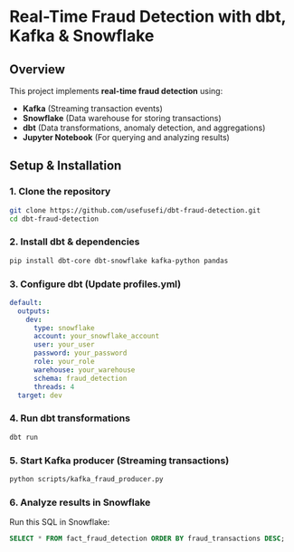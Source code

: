 # Real-Time Fraud Detection with dbt, Kafka & Snowflake

## Overview
This project implements **real-time fraud detection** using:
- **Kafka** (Streaming transaction events)
- **Snowflake** (Data warehouse for storing transactions)
- **dbt** (Data transformations, anomaly detection, and aggregations)
- **Jupyter Notebook** (For querying and analyzing results)

## Setup & Installation
### 1. Clone the repository
```bash
git clone https://github.com/usefusefi/dbt-fraud-detection.git
cd dbt-fraud-detection
```

### 2. Install dbt & dependencies
```bash
pip install dbt-core dbt-snowflake kafka-python pandas
```

### 3. Configure dbt (Update profiles.yml)
```yaml
default:
  outputs:
    dev:
      type: snowflake
      account: your_snowflake_account
      user: your_user
      password: your_password
      role: your_role
      warehouse: your_warehouse
      schema: fraud_detection
      threads: 4
  target: dev
 ```
 
### 4. Run dbt transformations
```bash
dbt run
```

### 5. Start Kafka producer (Streaming transactions)
```bash
python scripts/kafka_fraud_producer.py
```

### 6. Analyze results in Snowflake
Run this SQL in Snowflake:
```sql
SELECT * FROM fact_fraud_detection ORDER BY fraud_transactions DESC;
```
